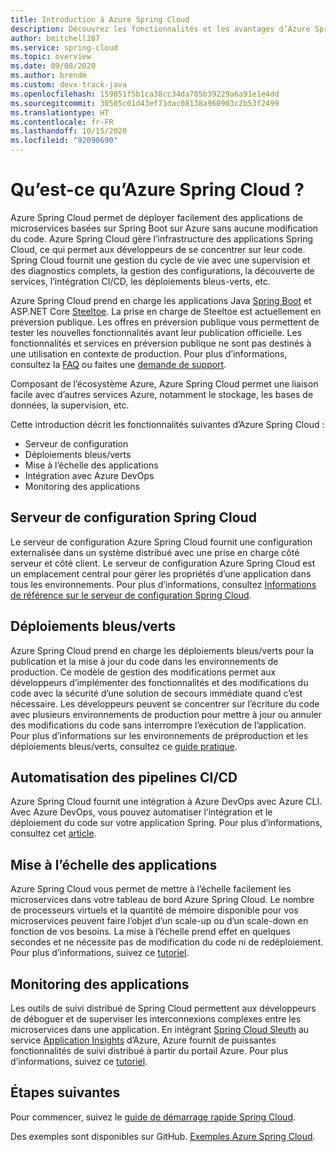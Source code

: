 ```yaml
---
title: Introduction à Azure Spring Cloud
description: Découvrez les fonctionnalités et les avantages d’Azure Spring Cloud pour déployer et gérer des applications Spring Java dans Azure.
author: bmitchell287
ms.service: spring-cloud
ms.topic: overview
ms.date: 09/08/2020
ms.author: brendm
ms.custom: devx-track-java
ms.openlocfilehash: 159851f5b1ca38cc34da785b39229a6a91e1e4dd
ms.sourcegitcommit: 30505c01d43ef71dac08138a960903c2b53f2499
ms.translationtype: HT
ms.contentlocale: fr-FR
ms.lasthandoff: 10/15/2020
ms.locfileid: "92090690"
---
```

# <a name="what-is-azure-spring-cloud"></a>Qu’est-ce qu’Azure Spring Cloud ?

Azure Spring Cloud permet de déployer facilement des applications de microservices basées sur Spring Boot sur Azure sans aucune modification du code.  Azure Spring Cloud gère l’infrastructure des applications Spring Cloud, ce qui permet aux développeurs de se concentrer sur leur code.  Spring Cloud fournit une gestion du cycle de vie avec une supervision et des diagnostics complets, la gestion des configurations, la découverte de services, l’intégration CI/CD, les déploiements bleus-verts, etc.

Azure Spring Cloud prend en charge les applications Java [Spring Boot](https://spring.io/projects/spring-boot) et ASP.NET Core [Steeltoe](https://steeltoe.io/). La prise en charge de Steeltoe est actuellement en préversion publique. Les offres en préversion publique vous permettent de tester les nouvelles fonctionnalités avant leur publication officielle.  Les fonctionnalités et services en préversion publique ne sont pas destinés à une utilisation en contexte de production.  Pour plus d’informations, consultez la [FAQ](https://azure.microsoft.com/support/faq/) ou faites une [demande de support](../azure-portal/supportability/how-to-create-azure-support-request.md).

Composant de l’écosystème Azure, Azure Spring Cloud permet une liaison facile avec d’autres services Azure, notamment le stockage, les bases de données, la supervision, etc.

Cette introduction décrit les fonctionnalités suivantes d’Azure Spring Cloud :

* Serveur de configuration
* Déploiements bleus/verts
* Mise à l’échelle des applications
* Intégration avec Azure DevOps
* Monitoring des applications

## <a name="spring-cloud-config-server"></a>Serveur de configuration Spring Cloud

Le serveur de configuration Azure Spring Cloud fournit une configuration externalisée dans un système distribué avec une prise en charge côté serveur et côté client.  Le serveur de configuration Azure Spring Cloud est un emplacement central pour gérer les propriétés d’une application dans tous les environnements. Pour plus d’informations, consultez [Informations de référence sur le serveur de configuration Spring Cloud](https://spring.io/projects/spring-cloud-config). 

## <a name="bluegreen-deployments"></a>Déploiements bleus/verts

Azure Spring Cloud prend en charge les déploiements bleus/verts pour la publication et la mise à jour du code dans les environnements de production.  Ce modèle de gestion des modifications permet aux développeurs d’implémenter des fonctionnalités et des modifications du code avec la sécurité d’une solution de secours immédiate quand c’est nécessaire.  Les développeurs peuvent se concentrer sur l’écriture du code avec plusieurs environnements de production pour mettre à jour ou annuler des modifications du code sans interrompre l’exécution de l’application.  Pour plus d’informations sur les environnements de préproduction et les déploiements bleus/verts, consultez ce [guide pratique](spring-cloud-howto-staging-environment.md).

## <a name="cicd-pipeline-automation"></a>Automatisation des pipelines CI/CD

Azure Spring Cloud fournit une intégration à Azure DevOps avec Azure CLI.  Avec Azure DevOps, vous pouvez automatiser l’intégration et le déploiement du code sur votre application Spring.  Pour plus d’informations, consultez cet [article](spring-cloud-howto-cicd.md).

## <a name="application-scaling"></a>Mise à l’échelle des applications

Azure Spring Cloud vous permet de mettre à l’échelle facilement les microservices dans votre tableau de bord Azure Spring Cloud.  Le nombre de processeurs virtuels et la quantité de mémoire disponible pour vos microservices peuvent faire l’objet d’un scale-up ou d’un scale-down en fonction de vos besoins.  La mise à l’échelle prend effet en quelques secondes et ne nécessite pas de modification du code ni de redéploiement.  Pour plus d’informations, suivez ce [tutoriel](spring-cloud-tutorial-scale-manual.md).

## <a name="application-monitoring"></a>Monitoring des applications

Les outils de suivi distribué de Spring Cloud permettent aux développeurs de déboguer et de superviser les interconnexions complexes entre les microservices dans une application.  En intégrant [Spring Cloud Sleuth](https://spring.io/projects/spring-cloud-sleuth) au service [Application Insights](../azure-monitor/insights/insights-overview.md) d’Azure, Azure fournit de puissantes fonctionnalités de suivi distribué à partir du portail Azure.  Pour plus d’informations, suivez ce [tutoriel](spring-cloud-tutorial-distributed-tracing.md).

## <a name="next-steps"></a>Étapes suivantes

Pour commencer, suivez le [guide de démarrage rapide Spring Cloud](spring-cloud-quickstart.md).

Des exemples sont disponibles sur GitHub. [Exemples Azure Spring Cloud](https://github.com/Azure-Samples/Azure-Spring-Cloud-Samples/tree/master/).